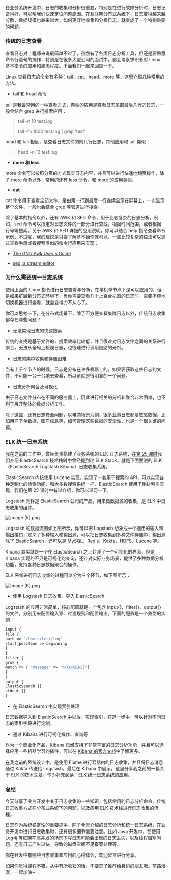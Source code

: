 在业务系统开发中，日志的收集和分析很重要，特别是在进行故障分析时，日志记录得好，可以帮我们快速定位问题原因。在互联网分布式系统下，日志变得越来越分散，数据规模也越来越大，如何更好地收集和分析日志，就变成了一个特别重要的问题。

### 传统的日志查看

查看日志对工程师来说最简单不过了，虽然有了各类日志分析工具，但还是要熟悉命令行语句的操作，特别是在很多大型公司的面试中，都会考察求职者对 Linux 基本指令的应用和熟悉程度。下面我们一起来回顾一下。

Linux 查看日志的命令有多种：tail、cat、head、more 等，这里介绍几种常用的方法。

* tail 和 head 命令

tail 是我最常用的一种查看方式，典型的应用是查看日志尾部最后几行的日志，一般会结合 grep 进行搜索应用：
> tail -n 10 test.log  
>
> tail -fn 1000 test.log \| grep 'test'

head 和 tail 相反，是查看日志文件的前几行日志，其他应用和 tail 类似：
> head -n 10 test.log

* **more 和 less**

more 命令可以按照分页的方式现实日志内容，并且可以进行快速地翻页操作，除了 more 命令以外，常用的还有 less 命令，和 more 的应用类似。

* **cat**

cat 命令用于查看全部文件，是由第一行到最后一行连续显示在屏幕上，一次显示整个文件，一般也会结合 grep 等管道进行搜索。

除了基本的指令以外，还有 AWK 和 SED 命令，用于比较复杂的日志分析，例如，sed 命令可以指定对日志文件的一部分进行查找，根据时间范围，或者根据行号等搜索。关于 AWK 和 SED 详细的应用说明，你可以结合 help 指令查看命令示例。不过呢，我的建议是只要了解基本操作就可以，一些比较复杂的语法可以通过查看手册或者搜索类似的命令行应用来实现：

* [The GNU Awk User's Guide](https://www.gnu.org/software/gawk/manual/gawk.html)

* [sed, a stream editor](https://www.gnu.org/software/sed/manual/sed.html)

### 为什么需要统一日志系统

使用上面的 Linux 指令进行日志查看与分析，在单机单节点下是可以应用的，但是如果扩展到分布式环境下，当你需要查看几十上百台机器的日志时，需要不停地切换机器进行查看，就会变得力不从心了。

你可以思考一下，在分布式场景下，除了不方便查看集群日志以外，传统日志收集都存在哪些问题？

* 无法实现日志的快速搜索

传统的查找是基于文件的，搜索效率比较低，并且很难对日志文件之间的关系进行聚合，无法从全局上梳理日志，也很难进行调用链路的分析。

* 日志的集中收集和存储困难

当有上千个节点的时候，日志是分布在许多机器上的，如果要获取这些日志的文件，不可能一台一台地去查看，所以这就是很明显的一个问题。

* 日志分析聚合及可视化

由于日志文件分布在不同的服务器上，因此进行相关的分析和聚合非常困难，也不利于展开整体的数据分析工作。

除了这些，还有日志安全问题，以电商场景为例，很多业务日志都是敏感数据，比如用户下单数据、账户信息等，如何管理这些数据的安全性，也是一个很关键的问题。

### ELK 统一日志系统

我在之前的工作中，曾经负责搭建了业务系统的 ELK 日志系统，在[第 25 课时](https://kaiwu.lagou.com/course/courseInfo.htm?courseId=69#/detail/pc?id=1926)我们介绍 ElasticSearch 技术栈时中曾经提到过 ELK Stack，就是下面要说的 ELK（ElasticSearch Logstash Kibana）日志收集系统。

ElasticSearch 内核使用 Lucene 实现，实现了一套用于搜索的 API，可以实现各种定制化的检索功能，和大多数搜索系统一样，ElasticSearch 使用了倒排索引实现，我们在第 25 课时中有过介绍，你可以温习一下。

Logstash 同样是 ElasticSearch 公司的产品，用来做数据源的收集，是 ELK 中日志收集的组件。

<Image alt="image (5).png" src="https://s0.lgstatic.com/i/image/M00/4C/3B/Ciqc1F9XT6SAU8rbAADNj6pdVR4644.png"/>

Logstash 的数据流图如上图所示，你可以把 Logstash 想象成一个通用的输入和输出接口，定义了多种输入和输出源，可以把日志收集到多种文件存储中，输出源除了 ElasticSearch，还可以是 MySQL、Redis、Kakfa、HDFS、Lucene 等。

Kibana 其实就是一个在 ElasticSearch 之上封装了一个可视化的界面，但是 Kibana 实现的不只是可视化的查询，还针对实际业务场景，提供了多种数据分析功能，支持各种日志数据聚合的操作。

ELK 系统进行日志收集的过程可以分为三个环节，如下图所示：

<Image alt="image (6).png" src="https://s0.lgstatic.com/i/image/M00/4C/3B/Ciqc1F9XT6uAJyiaAACVejMmGNA107.png"/>

* 使用 Logstash 日志收集，导入 ElasticSearch

Logstash 的应用非常简单，核心配置就是一个包含 input{}、filter{}、output{} 的文件，分别用来配置输入源、过滤规则和配置输出。下面的配置是一个典型的实例：

```js
input {
file {
path => "/Users/test/log"
start_position => beginning
}
}
filter {
grok {
match => { "message" => "%{COMBINE}"}
}
}
output {
ElasticSearch {}
stdout {}
}
```

* 在 ElasticSearch 中实现索引处理

日志数据导入到 ElasticSearch 中以后，实现索引，在这一步中，可以针对不同日志的索引字段进行定制。

* 通过 Kibana 进行可视化操作、查询等

作为一个商业化产品，Kibana 已经支持了非常丰富的日志分析功能，并且可以选择应用一些机器学习的插件，可以在 [Kibana 的官方文档](https://www.elastic.co/cn/kibana)中了解更多。

在我之前的系统设计中，是使用 Flume 进行容器内的日志收集，并且将日志消息通过 Kakfa 传送给 Logstash，最后在 Kibana 中展示。这里分享我之前的一篇关于 ELK 的技术文章，作为补充阅读：[ELK 统一日志系统的应用](https://www.cnblogs.com/binyue/p/6694098.html)。

### 总结

今天分享了业务开发中关于日志收集的一些知识，包括常用的日志分析命令、传统日志收集方式在分布式系统下的问题，以及应用 ELK 技术栈进行日志收集的流程。

日志作为系统稳定性的重要抓手，除了今天介绍的日志分析和统一日志系统，在业务开发中进行日志收集时，还有很多细节需要注意。比如 Java 开发中，在使用 Log4j 等框架在高并发的场景下写日志可能会出现的日志丢失，以及线程阻塞问题，还有日志产生过快，导致的磁盘空间不足报警处理等。

你在开发中有哪些日志收集和应用的心得体会，欢迎留言进行分享。

如果你觉得课程不错，从中有所收获的话，不要忘了推荐给身边的朋友哦。前路漫漫，一起加油\~
